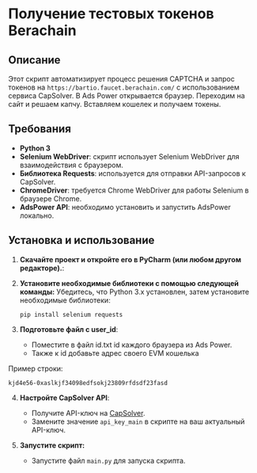 # Получение тестовых токенов Berachain

## Описание
Этот скрипт автоматизирует процесс решения CAPTCHA и запрос токенов на `https://bartio.faucet.berachain.com/` с использованием сервиса CapSolver. В Ads Power открывается браузер. Переходим на сайт и решаем капчу. Вставляем кошелек и получаем токены.
## Требования
- **Python 3**
- **Selenium WebDriver**: скрипт использует Selenium WebDriver для взаимодействия с браузером.
- **Библиотека Requests**: используется для отправки API-запросов к CapSolver.
- **ChromeDriver**: требуется Chrome WebDriver для работы Selenium в браузере Chrome.
- **AdsPower API**: необходимо установить и запустить AdsPower локально.

## Установка и использование

1. **Скачайте проект и откройте его в PyCharm (или любом другом редакторе).**:

2. **Установите необходимые библиотеки с помощью следующей команды:**
    Убедитесь, что Python 3.x установлен, затем установите необходимые библиотеки:
    ```
    pip install selenium requests
    ```

3. **Подготовьте файл с user_id**:

   - Поместите в файл id.txt id каждого браузера из Ads Power.
   - Также к id добавьте адрес своего EVM кошелька

Пример строки:

```
kjd4e56-0xaslkjf34098edfsokj23809rfdsdf23fasd
```
4. **Настройте CapSolver API**:
    - Получите API-ключ на [CapSolver](https://capsolver.com/).
    - Замените значение `api_key_main` в скрипте на ваш актуальный API-ключ.

5. **Запустите скрипт:**
   - Запустите файл `main.py` для запуска скрипта.
